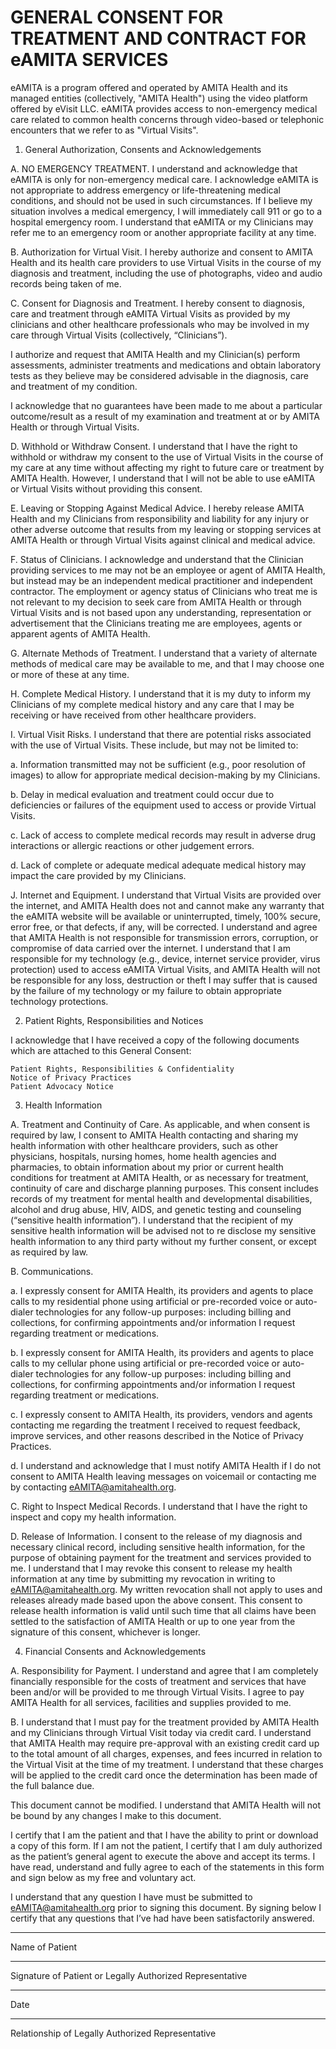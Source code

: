 GENERAL CONSENT FOR TREATMENT 
AND CONTRACT FOR eAMITA SERVICES
==========

eAMITA is a program offered and operated by AMITA Health and its managed entities (collectively, "AMITA Health") using the video platform offered by eVisit LLC. eAMITA provides access to non-emergency medical care related to common health concerns through video-based or telephonic encounters that we refer to as "Virtual Visits". 

1. General Authorization, Consents and Acknowledgements 

A. NO EMERGENCY TREATMENT. I understand and acknowledge that eAMITA is only for non-emergency medical care.  I acknowledge eAMITA is not appropriate to address emergency or life-threatening medical conditions, and should not be used in such circumstances. If I believe my situation involves a medical emergency, I will immediately call 911 or go to a hospital emergency room.  I understand that eAMITA or my Clinicians may refer me to an emergency room or another appropriate facility at any time. 

B. Authorization for Virtual Visit. I hereby authorize and consent to AMITA Health and its health care providers to use Virtual Visits in the course of my diagnosis and treatment, including the use of photographs, video and audio records being taken of me. 

C. Consent for Diagnosis and Treatment. I hereby consent to  diagnosis, care and treatment through eAMITA Virtual Visits as provided by my clinicians and other healthcare professionals who may be involved in my care through Virtual Visits (collectively, “Clinicians”).

I authorize and request that AMITA Health and my Clinician(s) perform assessments, administer treatments and medications and obtain laboratory tests as they believe may be considered advisable in the diagnosis, care and treatment of my condition.

I acknowledge that no guarantees have been made to me about a particular outcome/result as a result of my examination and treatment at or by AMITA Health or through Virtual Visits.

D. Withhold or Withdraw Consent.  I understand that I have the right to withhold or withdraw my consent to the use of Virtual Visits in the course of my care at any time without affecting my right to future care or treatment by AMITA Health. However, I understand that I will not be able to use eAMITA or Virtual Visits without providing this consent. 

E. Leaving or Stopping Against Medical Advice. I hereby release AMITA Health and my Clinicians from responsibility and liability for any injury or other adverse outcome that results from my leaving or stopping services at AMITA Health or through Virtual Visits against clinical and medical advice. 

F. Status of Clinicians. I acknowledge and understand that the Clinician providing services to me may not be an employee or agent of AMITA Health, but instead may be an independent medical practitioner and independent contractor.  The employment or agency status of Clinicians who treat me is not relevant to my decision to seek care from AMITA Health or through Virtual Visits and is not based upon any understanding, representation or advertisement that the Clinicians treating me are employees, agents or apparent agents of AMITA Health. 

G. Alternate Methods of Treatment.  I understand that a variety of alternate methods of medical care may be available to me, and that I may choose one or more of these at any time. 

H. Complete Medical History.  I understand that it is my duty to inform my Clinicians of my complete medical history and any care that I may be receiving or have received from other healthcare providers. 

I. Virtual Visit Risks.  I understand that there are potential risks associated with the use of Virtual Visits. These include, but may not be limited to: 

a. Information transmitted may not be sufficient (e.g., poor resolution of images) to allow for appropriate medical decision-making by my Clinicians.
 
b. Delay in medical evaluation and treatment could occur due to deficiencies or failures of the equipment used to access or provide Virtual Visits.

c. Lack of access to complete medical records may result in adverse drug interactions or allergic reactions or other judgement errors.

d. Lack of complete or adequate medical adequate medical history may impact the care provided by my Clinicians.   

J. Internet and Equipment.  I understand that Virtual Visits are provided over the internet, and AMITA Health does not and cannot make any warranty that the eAMITA website will be available or uninterrupted, timely, 100% secure, error free, or that defects, if any, will be corrected. I understand and agree that AMITA Health is not responsible for transmission errors, corruption, or compromise of data carried over the internet.  I understand that I am responsible for my technology (e.g., device, internet service provider, virus protection) used to access eAMITA Virtual Visits, and AMITA Health will not be responsible for any loss, destruction or theft I may suffer that is caused by the failure of my technology or my failure to obtain appropriate technology protections. 

2. Patient Rights, Responsibilities and Notices

I acknowledge that I have received a copy of the following documents which are attached to this General Consent: 

	Patient Rights, Responsibilities & Confidentiality 
	Notice of Privacy Practices 
	Patient Advocacy Notice 

3. Health Information 

A. Treatment and Continuity of Care. As applicable, and when consent is required by law, I consent to AMITA Health contacting and sharing my health information with other healthcare providers, such as other physicians, hospitals, nursing homes, home health agencies and pharmacies, to obtain information about my prior or current health conditions for treatment at AMITA Health, or as necessary for treatment, continuity of care and discharge planning purposes.  This consent includes records of my treatment for mental health and developmental disabilities, alcohol and drug abuse, HIV, AIDS, and genetic testing and counseling (“sensitive health information”). I understand that the recipient of my sensitive health information will be advised not to re disclose my sensitive health information to any third party without my further consent, or except as required by law. 

B. Communications.   

a. I expressly consent for AMITA Health, its providers and agents to place calls to my residential phone using artificial or pre-recorded voice or auto-dialer technologies for any follow-up purposes: including billing and collections, for confirming appointments and/or information I request regarding treatment or medications. 

b. I expressly consent for AMITA Health, its providers and agents to place calls to my cellular phone using artificial or pre-recorded voice or auto-dialer technologies for any follow-up purposes: including billing and collections, for confirming appointments and/or information I request regarding treatment or medications.

c. I expressly consent to AMITA Health, its providers, vendors and agents contacting me regarding the treatment I received to request feedback, improve services, and other reasons described in the Notice of Privacy Practices. 

d. I understand and acknowledge that I must notify AMITA Health if I do not consent to AMITA Health leaving messages on voicemail or contacting me by contacting eAMITA@amitahealth.org.      

C. Right to Inspect Medical Records. I understand that I have the right to inspect and copy my health information.  

D. Release of Information. I consent to the release of my diagnosis and necessary clinical record, including sensitive health information, for the purpose of obtaining payment for the treatment and services provided to me. I understand that I may revoke this consent to release my health information at any time by submitting my revocation in writing to eAMITA@amitahealth.org.  My written revocation shall not apply to uses and releases already made based upon the above consent. This consent to release health information is valid until such time that all claims have been settled to the satisfaction of AMITA Health or up to one year from the signature of this consent, whichever is longer. 

4. Financial Consents and Acknowledgements 

A. Responsibility for Payment. I understand and agree that I am completely financially responsible for the costs of treatment and services that have been and/or will be provided to me through Virtual Visits.  I agree to pay AMITA Health for all services, facilities and supplies provided to me. 
 
B. I understand that I must pay for the treatment provided by AMITA Health and my Clinicians through Virtual Visit today via credit card. I understand that AMITA Health may require pre-approval with an existing credit card up to the total amount of all charges, expenses, and fees incurred in relation to the Virtual Visit at the time of my treatment. I understand that these charges will be applied to the credit card once the determination has been made of the full balance due. 


This document cannot be modified. I understand that AMITA Health will not be bound by any changes I make to this document. 

I certify that I am the patient and that I have the ability to print or download a copy of this form.  If I am not the patient, I certify that I am duly authorized as the patient’s general agent to execute the above and accept its terms.  I have read, understand and fully agree to each of the statements in this form and sign below as my free and voluntary act. 

I understand that any question I have must be submitted to eAMITA@amitahealth.org prior to signing this document.  By signing below I certify that any questions that I’ve had have been satisfactorily answered. 



_______________________________________		
Name of Patient							
_______________________________________		
Signature of Patient or Legally Authorized Representative 	
_______________________________________
Date
_______________________________________		
Relationship of Legally Authorized Representative